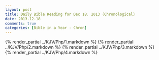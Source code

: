 ```yaml
---
layout: post
title: Daily Bible Reading for Dec 18, 2013 (Chronological)
date: 2013-12-18
comments: true
categories: [Bible in a Year - Chron]
---
```

{% render_partial ../KJV/Php/1.markdown %}
{% render_partial ../KJV/Php/2.markdown %}
{% render_partial ../KJV/Php/3.markdown %}
{% render_partial ../KJV/Php/4.markdown %}
